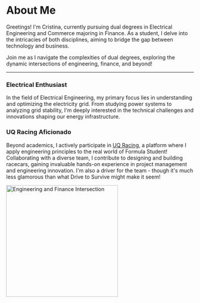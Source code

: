 # About Me

Greetings! I'm Cristina, currently pursuing dual degrees in Electrical Engineering and Commerce majoring in Finance. As a student, I delve into the intricacies of both disciplines, aiming to bridge the gap between technology and business.

Join me as I navigate the complexities of dual degrees, exploring the dynamic intersections of engineering, finance, and beyond!

---

### Electrical Enthusiast
In the field of Electrical Engineering, my primary focus lies in understanding and optimizing the electricity grid. From studying power systems to analyzing grid stability, I'm deeply interested in the technical challenges and innovations shaping our energy infrastructure.

### UQ Racing Aficionado
Beyond academics, I actively participate in [UQ Racing](uqracing.com), a platform where I apply engineering principles to the real world of Formula Student! Collaborating with a diverse team, I contribute to designing and building racecars, gaining invaluable hands-on experience in project management and engineering innovation. I'm also a driver for the team - though it's much less glamorous than what Drive to Survive might make it seem!

<img src="https://lh3.googleusercontent.com/pw/AP1GczMHf4a_-s-GjujvP2_Pr_5RGAJaVu0EY0PFtT-DbAVCcB7wsSchH3y6G5mFvOm4W41zR0KzG4reg7otBSJArKoquP8k-61uL4ikXQem7wkzHtY785uqKvZQBvo3f2nsbfvue2zFK9_YNprnQGA7TJekgrCloN37wwZcRobrMXNWvVUXfjKQhRayWs4NH5d1p0A0n1Lnrn3h1QCUAv2VS-Wgxe3XzJ5I2JMYfeKg53Dr4xmNzR1PrawuXTE0CySMJqAqshjMxDE3DlGBLf-wui6p4AUZPSPjisRdJgdJcUTb2pEC6v0YtO56Lj209lgFdyi8N1Sk-O7IKaCTCWRxKMjrWCbqpJu4k7-VRQ0Gt8NKAJrLwfwLO10EYqoVbTLWkjFgs4cLLXbWCN9SFTRDsDZSIO7RsWqhPKlp3Kgv2Gi1Ej7QsQ6zI-9o-5otrDEqULVjy9GFlbJ2lGyNHyiNEQ3Svjtjcz9C_z3LKEjCqq71c8pluZHcUk84CMeKIMwP11wy9kkxsq-C4YiBZsIqbW8QpNhae00fRCjXFnnArCjQZucwZrCRiBBSbHkY8XgbfFiT4FGL2_b88lhkHP0YUGtzkGQO0U9EaIzeXgNYk5fJHQ2z5R_MIrroeuhehSGq98yVffSTR4ft5Zfqh-OhQawFvbvRnPS0VK9Rzrgq2SqUdfNJA21jaTjnREJtbsiZgj0a5lbgCP-zOMtvEE_TAmi8wbVrRI36bRN2KQSkL7Maz4bqTYz8XN874eo0FUlDDzX69aFQoWEfywaYTXfrSgsBbz8ZtqojO5jCTx1VfJnC71m6-C9YdVpHoXFivu2P6xdqeyeQ-zqRyitSzl6xOZZSY-hQlXfXXQg3hbgyw-Ilw1_RA2ibiVk2x-TGjVKoq57g0uj7VJGmx00DxI0YDQG4yHExzG4PxOIjVVYmNq69L2PVG9X6rTzRu6yGEz8a=w1042-h1388-s-no-gm?authuser=0" alt="Engineering and Finance Intersection" width="300">
